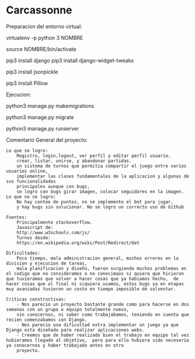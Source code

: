 # Carcassonne

Preparacion del entorno virtual:

virtualenv -p python 3 NOMBRE

source NOMBRE/bin/activate

pip3 install django
pip3 install django-widget-tweaks

pip3 install jsonpickle

pip3 install Pillow 

Ejecucion:

python3 manage.py makemigrations

python3 manage.py migrate

python3 manage.py runserver

Comentario General del proyecto:

	Lo que se logro:
		Registro, login,logout, ver perfil y editar perfil usuario.
		crear, listar, unirse, y abandonar partidas.
		un sistema de turnos que permitia compartir el juego entre varios usuarios online,
		implementar las clases fundamentales de la aplicacion y algunas de sus funcionalidades
		principales aunque con bugs,
		se logro con bugs girar imagen, colocar seguidores en la imagen.
	Lo que no se logro:
		No hay conteo de puntos, no se implemento el bot para jugar,
		y hay bugs sin solucionar. No se logro un correcto uso de Github

	Fuentes:
		Principalmente stackoverflow.
		Javascript de:
		http://www.w3schools.com/js/
		Turnos desde:
		https://en.wikipedia.org/wiki/Post/Redirect/Get

	Dificultades:
		Poco tiempo, mala administracion general, muchos errores en la division y ejecucion de tareas,
		mala planificacion y diseño, fueron surgiendo muchos problemas en el codigo que no consideramos o no conocimaos si quiera que hicieron que tuvieramos que volver a hacer cosas que ya habiamos hecho,  de hacer cosas que al final ni siquiera usamos, estos bugs ya en etapas muy avanzadas tuvieron un costo en tiempo imposible de solventar.

	Criticas constructivas: 
		- Nos parecio un proyecto bastante grande como para hacerse en dos semanas con un grupo o equipo totalmente nuevo,
		sin conocernos, ni saber como trabajabamos, teniendo en cuenta que recien comenzabamos con Django.
		- Nos parecio una dificultad extra implementar un juego ya que Django esta diseñado para realizar aplicaciones webs.
		- Creemos que de haber realizado bien el trabajo en equipo tal vez hubieramos llegado al objetivo,  pero para ello hubiera sido neceserio ya conocernos y haber trabajado antes en otro
		proyecto.
